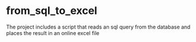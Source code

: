 # from_sql_to_excel
The project includes a script that reads an sql query from the database and places the result in an online excel file
